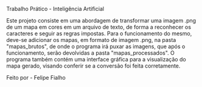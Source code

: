 Trabalho Prático - Inteligência Artificial

Este projeto consiste em uma abordagem de transformar uma imagem .png de um mapa em cores em um arquivo de texto, de forma a reconhecer os caracteres e seguir as regras impostas.
Para o funcionamento do mesmo, deve-se adicionar os mapas, em formato de imagem .png, na pasta "mapas_brutos", de onde o programa irá puxar as imagens, que após o funcionamento, serão devolvidas a pasta "mapas_processados".
O programa também contém uma interface gráfica para a visualização do mapa gerado, visando conferir se a conversão foi feita corretamente.

Feito por - Felipe Fialho
